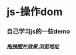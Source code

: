 # js-操作dom
### 自己学习js的一些demo
##### [拖拽图片效果 浏览地址]( http://htmlpreview.github.io/?https://github.com/koukaicheng/js-/blob/master/Drag/index.html)

